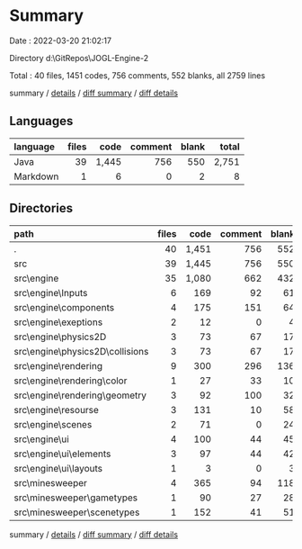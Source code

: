 # Summary

Date : 2022-03-20 21:02:17

Directory d:\GitRepos\JOGL-Engine-2

Total : 40 files,  1451 codes, 756 comments, 552 blanks, all 2759 lines

summary / [details](details.md) / [diff summary](diff.md) / [diff details](diff-details.md)

## Languages
| language | files | code | comment | blank | total |
| :--- | ---: | ---: | ---: | ---: | ---: |
| Java | 39 | 1,445 | 756 | 550 | 2,751 |
| Markdown | 1 | 6 | 0 | 2 | 8 |

## Directories
| path | files | code | comment | blank | total |
| :--- | ---: | ---: | ---: | ---: | ---: |
| . | 40 | 1,451 | 756 | 552 | 2,759 |
| src | 39 | 1,445 | 756 | 550 | 2,751 |
| src\engine | 35 | 1,080 | 662 | 432 | 2,174 |
| src\engine\Inputs | 6 | 169 | 92 | 61 | 322 |
| src\engine\components | 4 | 175 | 151 | 64 | 390 |
| src\engine\exeptions | 2 | 12 | 0 | 4 | 16 |
| src\engine\physics2D | 3 | 73 | 67 | 17 | 157 |
| src\engine\physics2D\collisions | 3 | 73 | 67 | 17 | 157 |
| src\engine\rendering | 9 | 300 | 296 | 136 | 732 |
| src\engine\rendering\color | 1 | 27 | 33 | 10 | 70 |
| src\engine\rendering\geometry | 3 | 92 | 100 | 32 | 224 |
| src\engine\resourse | 3 | 131 | 10 | 58 | 199 |
| src\engine\scenes | 2 | 71 | 0 | 24 | 95 |
| src\engine\ui | 4 | 100 | 44 | 45 | 189 |
| src\engine\ui\elements | 3 | 97 | 44 | 42 | 183 |
| src\engine\ui\layouts | 1 | 3 | 0 | 3 | 6 |
| src\minesweeper | 4 | 365 | 94 | 118 | 577 |
| src\minesweeper\gametypes | 1 | 90 | 27 | 28 | 145 |
| src\minesweeper\scenetypes | 1 | 152 | 41 | 51 | 244 |

summary / [details](details.md) / [diff summary](diff.md) / [diff details](diff-details.md)